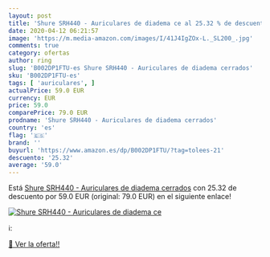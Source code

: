 ```yaml
---
layout: post
title: 'Shure SRH440 - Auriculares de diadema ce al 25.32 % de descuento'
date: 2020-04-12 06:21:57
image: 'https://m.media-amazon.com/images/I/41J4IgZOx-L._SL200_.jpg'
comments: true
category: ofertas
author: ring
slug: 'B002DP1FTU-es Shure SRH440 - Auriculares de diadema cerrados'
sku: 'B002DP1FTU-es'
tags: [ 'auriculares', ]
actualPrice: 59.0 EUR
currency: EUR
price: 59.0
comparePrice: 79.0 EUR
prodname: 'Shure SRH440 - Auriculares de diadema cerrados'
country: 'es'
flag: '🇪🇸'
brand: ''
buyurl: 'https://www.amazon.es/dp/B002DP1FTU/?tag=tolees-21'
descuento: '25.32'
average: '59.0'
---
```


Está [Shure SRH440 - Auriculares de diadema cerrados](https://www.amazon.es/dp/B002DP1FTU/?tag=tolees-21) con 25.32 de descuento por 59.0 EUR (original: 79.0 EUR) en el siguiente enlace!

[![Shure SRH440 - Auriculares de diadema ce](https://m.media-amazon.com/images/I/41J4IgZOx-L._SL200_.jpg)](https://www.amazon.es/dp/B002DP1FTU/?tag=tolees-21)

ℹ️:


[🛒 Ver la oferta!!](https://www.amazon.es/dp/B002DP1FTU/?tag=tolees-21)
